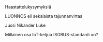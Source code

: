 Haastattelukysymyksiä

LUONNOS eli sekalaista tajunnanvirtaa

Jussi Nikander
Luke

Millainen osa IoT-ketjua ISOBUS-standardi on?

